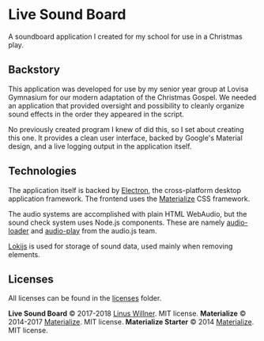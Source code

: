 # Live Sound Board

A soundboard application I created for my school for use in a Christmas play.

## Backstory

This application was developed for use by my senior year group at Lovisa Gymnasium for our modern adaptation of the Christmas Gospel. We needed an application that provided oversight and possibility to cleanly organize sound effects in the order they appeared in the script.

No previously created program I knew of did this, so I set about creating this one. It provides a clean user interface, backed by Google's Material design, and a live logging output in the application itself.

## Technologies

The application itself is backed by [Electron](https://electronjs.org/), the cross-platform desktop application framework. The frontend uses the [Materialize](http://materializecss.com) CSS framework.

The audio systems are accomplished with plain HTML WebAudio, but the sound check system uses Node.js components. These are namely [audio-loader](https://github.com/audiojs/audio-loader) and [audio-play](https://github.com/audiojs/audio-play) from the audio.js team.

[Lokijs](http://lokijs.org) is used for storage of sound data, used mainly when removing elements.

## Licenses

All licenses can be found in the [licenses](licenses) folder.

**Live Sound Board** © 2017-2018 [Linus Willner](https://github.com/linuswillner). MIT license.
**Materialize** © 2014-2017 [Materialize](http://materializecss.com). MIT license.
**Materialize Starter** © 2014 [Materialize](http://materializecss.com). MIT license.
